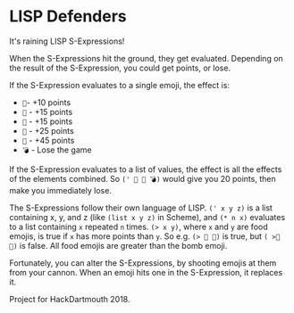 # LISP Defenders

It's raining LISP S-Expressions!

When the S-Expressions hit the ground, they get evaluated. Depending on
the result of the S-Expression, you could get points, or lose.

If the S-Expression evaluates to a single emoji, the effect is:

- `🍩`- +10 points
- `🍰` - +15 points
- `🍕` - +15 points
- `🌯` - +25 points
- `🍣` - +45 points
- `💣` - Lose the game

If the S-Expression evaluates to a list of values, the effect is all the
effects of the elements combined. So `(' 🍩 🍩 💣)` would give you 20
points, then make you immediately lose.

The S-Expressions follow their own language of LISP.  `(' x y z)`
is a list containing x, y, and z (like `(list x y z)` in Scheme), and
`(* n x)` evaluates to a list containing `x` repeated `n` times.
`(> x y)`, where `x` and `y` are food emojis, is true if `x` has more
points than `y`. So e.g. `(> 🍕 🍰)` is true, but `( >🍕 🌯)` is false.
All food emojis are greater than the bomb emoji.

Fortunately, you can alter the S-Expressions, by shooting emojis at
them from your cannon. When an emoji hits one in the S-Expression, it
replaces it.

Project for HackDartmouth 2018.
